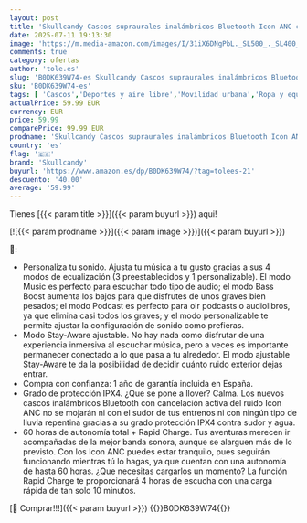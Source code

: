 ```yaml
---
layout: post
title: 'Skullcandy Cascos supraurales inalámbricos Bluetooth Icon ANC con cancelación Activa del Ruido  60 h de autonomía  micrófono y compatibilidad con iPhone y Android - Bone'
date: 2025-07-11 19:13:30
image: 'https://m.media-amazon.com/images/I/31iX6DNgPbL._SL500_._SL400_.jpg'
comments: true
category: ofertas
author: 'tole.es'
slug: 'B0DK639W74-es Skullcandy Cascos supraurales inalámbricos Bluetooth Icon...'
sku: 'B0DK639W74-es'
tags: [ 'Cascos','Deportes y aire libre','Movilidad urbana','Ropa y equipo para deportes','android','skullcandy','🇪🇸', ]
actualPrice: 59.99 EUR
currency: EUR
price: 59.99
comparePrice: 99.99 EUR
prodname: 'Skullcandy Cascos supraurales inalámbricos Bluetooth Icon ANC con cancelación Activa del Ruido  60 h de autonomía  micrófono y compatibilidad con iPhone y Android - Bone'
country: 'es'
flag: '🇪🇸'
brand: 'Skullcandy'
buyurl: 'https://www.amazon.es/dp/B0DK639W74/?tag=tolees-21'
descuento: '40.00'
average: '59.99'
---
```


Tienes [{{< param title >}}]({{< param buyurl >}}) aqui!

[![{{< param prodname >}}]({{< param image >}})]({{< param buyurl >}})

🔎:

- Personaliza tu sonido. Ajusta tu música a tu gusto gracias a sus 4 modos de ecualización (3 preestablecidos y 1 personalizable). El modo Music es perfecto para escuchar todo tipo de audio; el modo Bass Boost aumenta los bajos para que disfrutes de unos graves bien pesados; el modo Podcast es perfecto para oir podcasts o audiolibros, ya que elimina casi todos los graves; y el modo personalizable te permite ajustar la configuración de sonido como prefieras.
- Modo Stay-Aware ajustable. No hay nada como disfrutar de una experiencia inmersiva al escuchar música, pero a veces es importante permanecer conectado a lo que pasa a tu alrededor. El modo ajustable Stay-Aware te da la posibilidad de decidir cuánto ruido exterior dejas entrar.
- Compra con confianza: 1 año de garantía incluida en España.
- Grado de protección IPX4. ¿Que se pone a llover? Calma. Los nuevos cascos inalámbricos Bluetooth con cancelación activa del ruido Icon ANC no se mojarán ni con el sudor de tus entrenos ni con ningún tipo de lluvia repentina gracias a su grado protección IPX4 contra sudor y agua.
- 60 horas de autonomía total + Rapid Charge. Tus aventuras merecen ir acompañadas de la mejor banda sonora, aunque se alarguen más de lo previsto. Con los Icon ANC puedes estar tranquilo, pues seguirán funcionando mientras tú lo hagas, ya que cuentan con una autonomía de hasta 60 horas. ¿Que necesitas cargarlos un momento? La función Rapid Charge te proporcionará 4 horas de escucha con una carga rápida de tan solo 10 minutos.

[🛒 Comprar!!!]({{< param buyurl >}})
{{<world>}}B0DK639W74{{</world>}}
